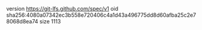 version https://git-lfs.github.com/spec/v1
oid sha256:4080a07342ec3b558e720406c4a1d43a496775dd8d60afba25c2e78068d8ea74
size 1113

